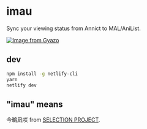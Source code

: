 # imau

Sync your viewing status from Annict to MAL/AniList.<br />

[![Image from Gyazo](https://i.gyazo.com/2c86edeea8e8245b3b317f9462bbfbca.png)](https://gyazo.com/2c86edeea8e8245b3b317f9462bbfbca)

## dev

```bash
npm install -g netlify-cli
yarn
netlify dev
```

## "imau" means

今鵜凪咲 from [SELECTION PROJECT](https://annict.com/works/7836).

